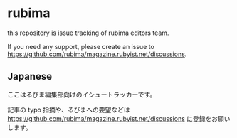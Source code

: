 # rubima

this repository is issue tracking of rubima editors team.

If you need any support, please create an issue to https://github.com/rubima/magazine.rubyist.net/discussions.

## Japanese

ここはるびま編集部向けのイシュートラッカーです。

記事の typo 指摘や、るびまへの要望などは
https://github.com/rubima/magazine.rubyist.net/discussions
に登録をお願いします。